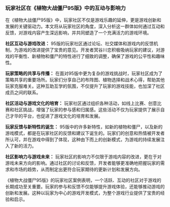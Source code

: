 ### 玩家社区在《植物大战僵尸95版》中的互动与影响力

在《植物大战僵尸95版》中，玩家社区不仅是游戏乐趣的延伸，更是游戏创新和发展的关键驱动力。本文将从玩家社区的角度，深入分析这一群体如何通过互动和反馈，对游戏内容产生深远影响，并共同塑造了一个充满活力的游戏环境。

**社区互动与游戏改进：**
95版的玩家社区通过论坛、社交媒体和游戏内的反馈机制，为游戏的改进提供了宝贵的意见。开发者冥谷川恋积极吸纳玩家的建议，对游戏的平衡性、新植物和僵尸的特性进行了细致的调整，确保了游戏的公平性和趣味性。

**玩家策略的共享与传播：**
在面对95版中更为复杂的游戏挑战时，玩家社区成为了策略共享的重要场所。玩家们分享自己的布阵图、植物选择和战术心得，帮助其他玩家克服难关。这种互助互学的氛围，不仅提升了玩家的游戏技能，也加深了社区成员之间的联系。

**社区活动与游戏文化的培育：**
玩家社区通过组织各种活动，如线上比赛、创意比赛和社区挑战，增强了玩家的参与感和归属感。这些活动不仅为玩家提供了展示自己才华的平台，也促进了游戏文化的培育和发展。

**玩家反馈与新特性的诞生：**
95版中的许多新特性，如新的植物和僵尸，以及新的游戏模式，都是在玩家社区的反馈和建议下诞生的。玩家们的创意和热情被开发者所认可，并在游戏中得到了体现，这种由下而上的创新模式，为游戏的持续发展注入了新的活力。

**社区影响力与游戏未来：**
玩家社区的影响力不仅限于游戏内容的改进，更在于对游戏未来方向的影响。通过社区的讨论和反馈，开发者能够更准确地把握玩家的需求和市场的趋势，从而制定出更符合玩家期待的更新计划和发展方向。

《植物大战僵尸95版》的玩家社区案例表明，一个活跃、互动的社区对于游戏的长期成功至关重要。玩家的参与和反馈不仅能够提升游戏体验，还能够推动游戏的创新和发展。这种以玩家为中心的游戏开发模式，为整个游戏行业提供了宝贵的经验和启示。
